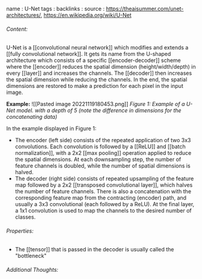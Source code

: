 name : U-Net
tags : 
backlinks : 
source : https://theaisummer.com/unet-architectures/, https://en.wikipedia.org/wiki/U-Net

###### Content:
U-Net is a [[convolutional neural network]] which modifies and extends a [[fully convolutional network]]. It gets its name from the U-shaped architecture which consists of a specific [[encoder-decoder]] scheme where the [[encoder]] reduces the spatial dimension (height/width/depth) in every [[layer]] and increases the channels. The [[decoder]] then increases the spatial dimension while reducing the channels. In the end, the spatial dimensions are restored to make a prediction for each pixel in the input image.

**Example:**
![[Pasted image 20221119180453.png]]
*Figure 1: Example of a U-Net model. with a depth of 5 (note the difference in dimensions for the concatenating data)* 

In the example displayed in Figure 1:
- The encoder (left side) consists of the repeated application of two 3x3 convolutions. Each convolution is followed by a [[ReLU]] and [[batch normalization]], with a 2x2 [[max pooling]] operation applied to reduce the spatial dimensions. At each downsampling step, the number of feature channels is doubled, while the number of spatial dimensions is halved.
- The decoder (right side) consists of repeated upsampling of the feature map followed by a 2x2 [[transposed convolutional layer]], which halves the number of feature channels. There is also a concatenation with the corresponding feature map from the contracting (encoder) path, and usually a 3x3 convolutional (each followed by a ReLU). At the final layer, a 1x1 convolution is used to map the channels to the desired number of classes.

###### Properties:
- The [[tensor]] that is passed in the decoder is usually called the "bottleneck"

###### Additional Thoughts:
